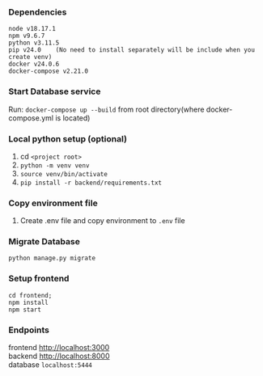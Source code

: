 ### Dependencies
```
node v18.17.1
npm v9.6.7
python v3.11.5
pip v24.0    (No need to install separately will be include when you create venv)
docker v24.0.6
docker-compose v2.21.0
```
### Start Database service
Run: `docker-compose up --build` from root directory(where docker-compose.yml is located)

### Local python setup (optional)
1. cd `<project root>`
2. `python -m venv venv`
3. `source venv/bin/activate`
4. `pip install -r backend/requirements.txt`

### Copy environment file
1. Create .env file and copy environment to `.env` file

### Migrate Database
`python manage.py migrate`

### Setup frontend 
```
cd frontend;
npm install
npm start
```

### Endpoints

frontend [http://localhost:3000](http://localhost:3000)  
backend [http://localhost:8000](http://localhost:8000)  
database `localhost:5444 `